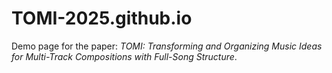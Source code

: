 # TOMI-2025.github.io
Demo page for the paper: _TOMI: Transforming and Organizing Music Ideas for Multi-Track Compositions with Full-Song Structure_.